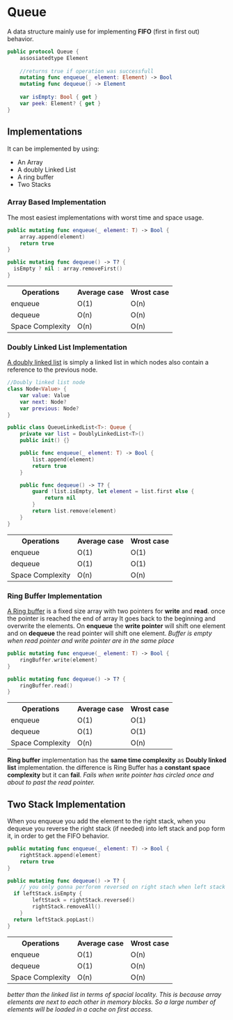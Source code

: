 # Queue
A data structure mainly use for implementing **FIFO** (first in first out) behavior.
```Swift
public protocol Queue {
	assosiatedtype Element
	
	//returns true if operation was successfull
	mutating func enqueue(_ element: Element) -> Bool
	mutating func dequeue() -> Element
	
	var isEmpty: Bool { get }
	var peek: Element? { get }
}
```
## Implementations
It can be implemented by using:
* An Array
* A doubly Linked List
* A ring buffer
* Two Stacks
### Array Based Implementation
The most easiest implementations with worst time and space usage.
```Swift
public mutating func enqueue(_ element: T) -> Bool {
	array.append(element)
	return true
}

public mutating func dequeue() -> T? {
  isEmpty ? nil : array.removeFirst()
}
```
<table>
	<tr>
		<th>Operations</th>
		<th>Average case</th>
		<th>Wrost case</th>
	</tr>
	<tr>
		<td>enqueue</td>
		<td>O(1)</td>
		<td>O(n)</td>
	</tr>
	<tr>
		<td>dequeue</td>
		<td>O(n)</td>
		<td>O(n)</td>
	</tr>
	<tr>
		<td>Space Complexity</td>
		<td>O(n)</td>
		<td>O(n)</td>
	</tr>
</table>

### Doubly Linked List Implementation
[A doubly linked list](https://www.geeksforgeeks.org/doubly-linked-list/) is simply a linked list in which nodes also contain a reference to the previous node.
```Swift
//Doubly linked list node
class Node<Value> {
	var value: Value
	var next: Node?
	var previous: Node?
}
```

```Swift
public class QueueLinkedList<T>: Queue {
	private var list = DoublyLinkedList<T>()
	public init() {}

	public func enqueue(_ element: T) -> Bool {
		list.append(element)
		return true
	}

	public func dequeue() -> T? {
		guard !list.isEmpty, let element = list.first else {
			return nil
		}
		return list.remove(element)
	}
}
```

<table>
	<tr>
		<th>Operations</th>
		<th>Average case</th>
		<th>Wrost case</th>
	</tr>
	<tr>
		<td>enqueue</td>
		<td>O(1)</td>
		<td>O(1)</td>
	</tr>
	<tr>
		<td>dequeue</td>
		<td>O(1)</td>
		<td>O(1)</td>
	</tr>
	<tr>
		<td>Space Complexity</td>
		<td>O(n)</td>
		<td>O(n)</td>
	</tr>
</table>

### Ring Buffer Implementation
[A Ring buffer](https://github.com/raywenderlich/swift-algorithm-club/tree/master/Ring%20Buffer) is a fixed size array with two pointers for **write** and **read**. once the pointer is reached the end of array It goes back to the beginning and overwrite the elements.
On **enqueue** the **write pointer** will shift one element and on **dequeue** the read pointer will shift one element.
*Buffer is empty when read pointer and write pointer are in the same place*
```Swift
public mutating func enqueue(_ element: T) -> Bool {
	ringBuffer.write(element)
}

public mutating func dequeue() -> T? {
	ringBuffer.read()
}
```
<table>
	<tr>
		<th>Operations</th>
		<th>Average case</th>
		<th>Wrost case</th>
	</tr>
	<tr>
		<td>enqueue</td>
		<td>O(1)</td>
		<td>O(1)</td>
	</tr>
	<tr>
		<td>dequeue</td>
		<td>O(1)</td>
		<td>O(1)</td>
	</tr>
	<tr>
		<td>Space Complexity</td>
		<td>O(n)</td>
		<td>O(n)</td>
	</tr>
</table>

**Ring buffer** implementation has the **same time complexity** as **Doubly linked list** implementation. the difference is Ring Buffer has a **constant space complexity** but it can **fail**. *Fails when write pointer has circled once and about to past the read pointer.*

## Two Stack Implementation
When you enqueue you add the element to the right stack, when you dequeue you reverse the right stack (if needed) into left stack and pop form it, in order to get the FIFO behavior.
```Swift
public mutating func enqueue(_ element: T) -> Bool {
	rightStack.append(element)
	return true
}

public mutating func dequeue() -> T? {
	// you only gonna perforem reversed on right stach when left stack is empty
  if leftStack.isEmpty { 
		leftStack = rightStack.reversed()
		rightStack.removeAll() 
	}
  return leftStack.popLast() 
}
```

<table>
	<tr>
		<th>Operations</th>
		<th>Average case</th>
		<th>Wrost case</th>
	</tr>
	<tr>
		<td>enqueue</td>
		<td>O(1)</td>
		<td>O(n)</td>
	</tr>
	<tr>
		<td>dequeue</td>
		<td>O(1)</td>
		<td>O(n)</td>
	</tr>
	<tr>
		<td>Space Complexity</td>
		<td>O(n)</td>
		<td>O(n)</td>
	</tr>
</table>

*better than the linked list in terms of spacial locality. This is because array elements are next to each other in memory blocks. So a large number of elements will be loaded in a cache on first access.*